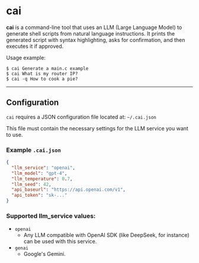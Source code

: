 # cai

**cai** is a command-line tool that uses an LLM (Large Language Model) to generate shell scripts from natural language instructions. It prints the generated script with syntax highlighting, asks for confirmation, and then executes it if approved.

Usage example:

```console
$ cai Generate a main.c example
$ cai What is my router IP?
$ cai -q How to cook a pie?
```

---

## Configuration

`cai` requires a JSON configuration file located at: `~/.cai.json`

This file must contain the necessary settings for the LLM service you want to use.

### Example `.cai.json`

```json
{
  "llm_service": "openai",
  "llm_model": "gpt-4",
  "llm_temperature": 0.7,
  "llm_seed": 42,
  "api_baseurl": "https://api.openai.com/v1",
  "api_token": "sk-..."
}
```

### Supported llm_service values:
- `openai`
  - Any LLM compatible with OpenAI SDK (like DeepSeek, for instance) can be used with this service.
- `genai`
  - Google's Gemini.
